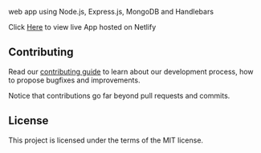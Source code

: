 web app using Node.js, Express.js, MongoDB and Handlebars


Click [Here](https://compassionate-johnson-7bbdca.netlify.com/) to view live App hosted on Netlify


## Contributing

Read our [contributing guide](/Contributing.md) to learn about our development process, how to propose bugfixes and improvements.

Notice that contributions go far beyond pull requests and commits.


## License

This project is licensed under the terms of the MIT license.
